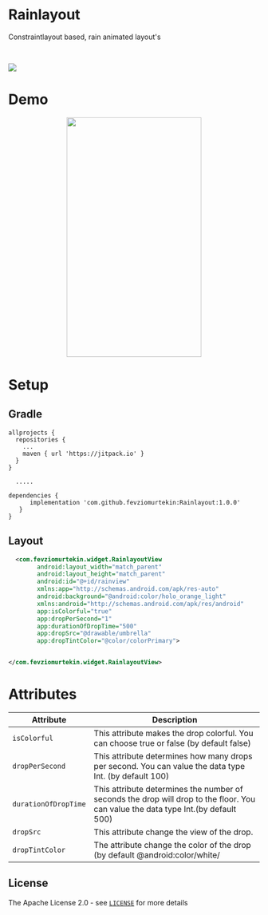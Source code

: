 # Rainlayout

Constraintlayout based, rain animated layout's


<br>

[![](https://jitpack.io/v/fevziomurtekin/BeforeAfterView.svg)](https://jitpack.io/#fevziomurtekin/BeforeAfterView)

# Demo

<p align="center">
<img src="https://github.com/fevziomurtekin/RainLayout/blob/master/art/record.gif" width="270"  height="480" />
</p>

# Setup
## Gradle
```Gradle
allprojects {
  repositories {
    ...
    maven { url 'https://jitpack.io' }
  }
}
  
  .....

dependencies {
      implementation 'com.github.fevziomurtekin:Rainlayout:1.0.0'
   }
}
```

## Layout

```xml
  <com.fevziomurtekin.widget.RainlayoutView
        android:layout_width="match_parent"
        android:layout_height="match_parent"
        android:id="@+id/rainview"
        xmlns:app="http://schemas.android.com/apk/res-auto"
        android:background="@android:color/holo_orange_light"
        xmlns:android="http://schemas.android.com/apk/res/android"
        app:isColorful="true"
        app:dropPerSecond="1"
        app:durationOfDropTime="500"
        app:dropSrc="@drawable/umbrella"
        app:dropTintColor="@color/colorPrimary">


</com.fevziomurtekin.widget.RainlayoutView>

```

 # Attributes

  | Attribute | Description |
| --- | --- |
| `isColorful` | This attribute makes the drop colorful. You can choose true or false (by default false) | 
| `dropPerSecond` | This attribute determines how many drops per second. You can value the data type Int. (by default 100) |
| `durationOfDropTime` | This attribute determines the number of seconds the drop will drop to the floor. You can value the data type Int.(by default 500)|
| `dropSrc` | This attribute change the view of the drop.|
| `dropTintColor` | The attribute change the color of the drop (by default @android:color/white/|

## License
The Apache License 2.0 - see [`LICENSE`](LICENSE) for more details
